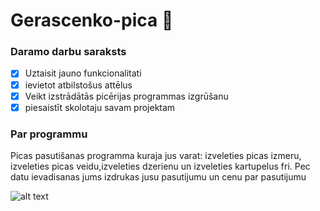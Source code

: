 # Gerascenko-pica :pizza:
### **Daramo darbu saraksts**
- [x] Uztaisit jauno funkcionalitati
- [x] ievietot atbilstošus attēlus
- [x] Veikt izstrādātās picērijas programmas izgrūšanu
- [x] piesaistīt skolotaju savam projektam

### **Par programmu**
Picas pasutišanas programma kuraja jus varat: izveleties picas izmeru, izveleties picas veidu,izveleties dzerienu un izveleties kartupelus fri.
Pec datu ievadisanas jums izdrukas jusu pasutijumu un cenu par pasutijumu


![alt text](https://www.lulu.lv/cache/images/2177806891/starta-komplekts_200186692.jpg)
